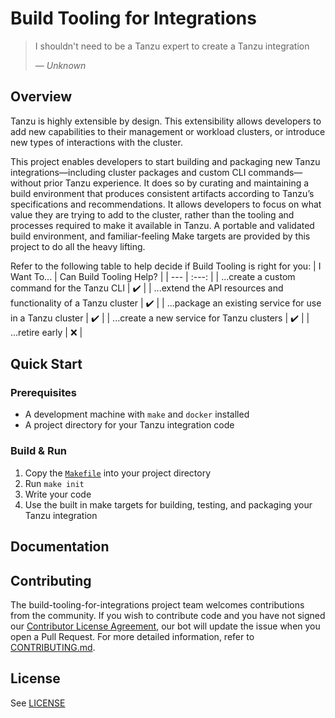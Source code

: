 # Build Tooling for Integrations
> I shouldn't need to be a Tanzu expert to create a Tanzu integration
>
> — *Unknown*

## Overview
Tanzu is highly extensible by design. This extensibility allows developers to add new capabilities to their management
or workload clusters, or introduce new types of interactions with the cluster.

This project enables developers to start building and packaging new Tanzu integrations&mdash;including cluster packages and
custom CLI commands&mdash;without prior Tanzu experience. It does so by curating and maintaining a build environment that
produces consistent artifacts according to Tanzu’s specifications and recommendations. It allows developers to focus on
what value they are trying to add to the cluster, rather than the tooling and processes required to make it available
in Tanzu. A portable and validated build environment, and familiar-feeling Make targets are
provided by this project to do all the heavy lifting.

Refer to the following table to help decide if Build Tooling is right for you:
| I Want To...                                                      | Can Build Tooling Help?   |
| ---                                                               | :---:                     |
| ...create a custom command for the Tanzu CLI                      | :heavy_check_mark:        |
| ...extend the API resources and functionality of a Tanzu cluster  | :heavy_check_mark:        |
| ...package an existing service for use in a Tanzu cluster         | :heavy_check_mark:        |
| ...create a new service for Tanzu clusters                        | :heavy_check_mark:        |
| ...retire early                                                   | :x:                       |


## Quick Start

### Prerequisites

* A development machine with `make` and `docker` installed
* A project directory for your Tanzu integration code

### Build & Run

1. Copy the [`Makefile`](./templates/Makefile) into your project directory
2. Run `make init`
3. Write your code
4. Use the built in make targets for building, testing, and packaging your Tanzu integration

## Documentation

## Contributing

The build-tooling-for-integrations project team welcomes contributions from the community. If you wish to contribute
code and you have not signed our [Contributor License Agreement](https://cla.vmware.com/cla/1/preview), our bot will
update the issue when you open a Pull Request. For more detailed information, refer to [CONTRIBUTING.md](CONTRIBUTING.md).

## License

See [LICENSE](LICENSE)
